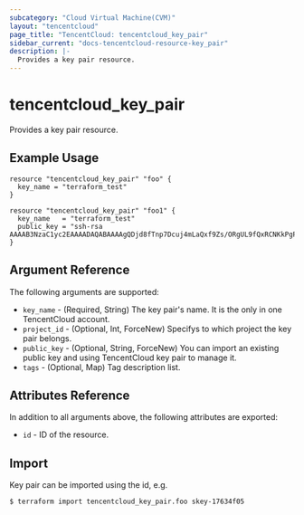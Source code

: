 ```yaml
---
subcategory: "Cloud Virtual Machine(CVM)"
layout: "tencentcloud"
page_title: "TencentCloud: tencentcloud_key_pair"
sidebar_current: "docs-tencentcloud-resource-key_pair"
description: |-
  Provides a key pair resource.
---
```


# tencentcloud_key_pair

Provides a key pair resource.

## Example Usage

```hcl
resource "tencentcloud_key_pair" "foo" {
  key_name = "terraform_test"
}

resource "tencentcloud_key_pair" "foo1" {
  key_name   = "terraform_test"
  public_key = "ssh-rsa AAAAB3NzaC1yc2EAAAADAQABAAAAgQDjd8fTnp7Dcuj4mLaQxf9Zs/ORgUL9fQxRCNKkPgP1paTy1I513maMX126i36Lxxl3+FUB52oVbo/FgwlIfX8hyCnv8MCxqnuSDozf1CD0/wRYHcTWAtgHQHBPCC2nJtod6cVC3kB18KeV4U7zsxmwFeBIxojMOOmcOBuh7+trRw=="
}
```

## Argument Reference

The following arguments are supported:

* `key_name` - (Required, String) The key pair's name. It is the only in one TencentCloud account.
* `project_id` - (Optional, Int, ForceNew) Specifys to which project the key pair belongs.
* `public_key` - (Optional, String, ForceNew) You can import an existing public key and using TencentCloud key pair to manage it.
* `tags` - (Optional, Map) Tag description list.

## Attributes Reference

In addition to all arguments above, the following attributes are exported:

* `id` - ID of the resource.



## Import

Key pair can be imported using the id, e.g.

```
$ terraform import tencentcloud_key_pair.foo skey-17634f05
```

